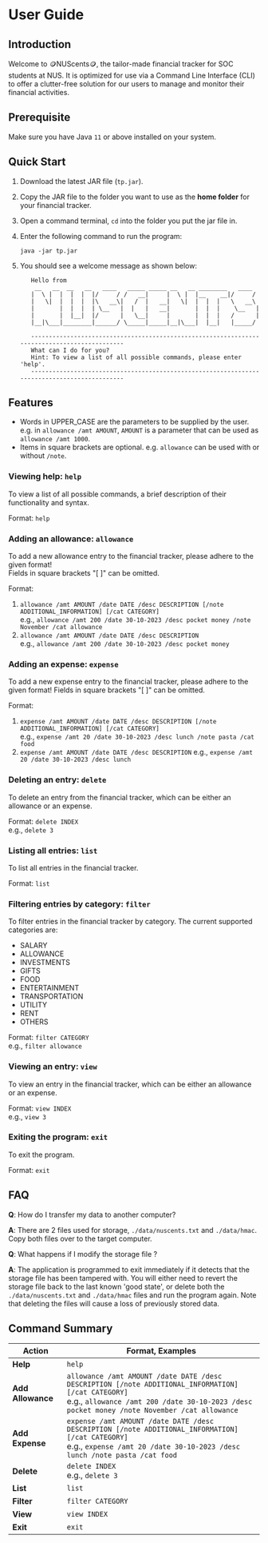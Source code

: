 # User Guide

## Introduction

Welcome to 🪙NUScents🪙, the tailor-made financial tracker for SOC students at
NUS. It is optimized for use via a Command Line Interface (CLI) to offer a clutter-free
solution for our users to manage and monitor their financial activities.

## Prerequisite
Make sure you have Java `11` or above installed on your system.

## Quick Start

1. Download the latest JAR file (`tp.jar`). 
2. Copy the JAR file to the folder you want to use as the **home folder** for your financial tracker.
3. Open a command terminal, `cd` into the folder you put the jar file in.
4. Enter the following command to run the program:

   ```
   java -jar tp.jar
   ```

5. You should see a welcome message as shown below:

   ```
      Hello from
       __   __  __   __   ____   _____ _____ __   __ ________   ____
      |  \ |  |  |  |  |/     / /   __|     |  \ |  |__    __|/     /
      |   \|  |  |  |  |\   __\|   /  |   __|   \|  |  |  |   \   __\
      |       |  |  |  | \__   |  |   |   __|       |  |  |    \__   |
      |       |  |__|  |/      |   \__|     |       |  |  |   /      |
      |__|\___|________|______/ \_____|_____|__|\___|  |__|   |_____/
   
      ---------------------------------------------------------------------------------------------
      What can I do for you?
      Hint: To view a list of all possible commands, please enter 'help'.
      ---------------------------------------------------------------------------------------------
   ```
   
## Features 

- Words in UPPER_CASE are the parameters to be supplied by the user.
e.g. in `allowance /amt AMOUNT`, `AMOUNT` is a parameter that can be used
as `allowance /amt 1000`.
- Items in square brackets are optional.
e.g. `allowance` can be used with or without `/note`.

### Viewing help: `help`
To view a list of all possible commands, a brief description of their
functionality and syntax.

Format: `help`

### Adding an allowance: `allowance`

To add a new allowance entry to the financial tracker, please adhere to the given format!  
Fields in square brackets "[ ]" can be omitted.

Format:  
1) `allowance /amt AMOUNT /date DATE /desc DESCRIPTION [/note ADDITIONAL_INFORMATION] [/cat CATEGORY]`  
e.g., `allowance /amt 200 /date 30-10-2023 /desc pocket money /note November /cat allowance`  
2) `allowance /amt AMOUNT /date DATE /desc DESCRIPTION`  
e.g., `allowance /amt 200 /date 30-10-2023 /desc pocket money`

### Adding an expense: `expense`

To add a new expense entry to the financial tracker, please adhere to the given format!
Fields in square brackets "[ ]" can be omitted.

Format:  
1) `expense /amt AMOUNT /date DATE /desc DESCRIPTION [/note ADDITIONAL_INFORMATION] [/cat CATEGORY]`  
e.g., `expense /amt 20 /date 30-10-2023 /desc lunch /note pasta /cat food`  
2) `expense /amt AMOUNT /date DATE /desc DESCRIPTION`
e.g., `expense /amt 20 /date 30-10-2023 /desc lunch`

### Deleting an entry: `delete`

To delete an entry from the financial tracker, which can be either an allowance or an expense.

Format: `delete INDEX`  
e.g., `delete 3`

### Listing all entries: `list`

To list all entries in the financial tracker.

Format: `list`

### Filtering entries by category: `filter`

To filter entries in the financial tracker by category.
The current supported categories are: 
- SALARY
- ALLOWANCE
- INVESTMENTS
- GIFTS
- FOOD
- ENTERTAINMENT
- TRANSPORTATION
- UTILITY
- RENT
- OTHERS

Format: `filter CATEGORY`  
e.g., `filter allowance`

### Viewing an entry: `view`

To view an entry in the financial tracker, which can be either an allowance or an expense.

Format: `view INDEX`  
e.g., `view 3`

### Exiting the program: `exit`

To exit the program.

Format: `exit`

## FAQ

**Q**: How do I transfer my data to another computer? 

**A**: There are 2 files used for storage, `./data/nuscents.txt` and `./data/hmac`. Copy both files over to the target
computer.

**Q**: What happens if I modify the storage file ?

**A**: The application is programmed to exit immediately if it detects that the storage file has been tampered with. 
You will either need to revert the storage file back to the last known 'good state', or delete both the 
`./data/nuscents.txt` and `./data/hmac` files and run the program again. Note that deleting the files will cause a loss
of previously stored data. 

## Command Summary

| Action            | Format, Examples                                                                                                                                                                                      |
|-------------------|-------------------------------------------------------------------------------------------------------------------------------------------------------------------------------------------------------|
| **Help**          | `help`                                                                                                                                                                                                |
| **Add Allowance** | `allowance /amt AMOUNT /date DATE /desc DESCRIPTION [/note ADDITIONAL_INFORMATION] [/cat CATEGORY]` <br> e.g., `allowance /amt 200 /date 30-10-2023 /desc pocket money /note November /cat allowance` |
| **Add Expense**   | `expense /amt AMOUNT /date DATE /desc DESCRIPTION [/note ADDITIONAL_INFORMATION] [/cat CATEGORY]` <br> e.g., `expense /amt 20 /date 30-10-2023 /desc lunch /note pasta /cat food`                     |
| **Delete**        | `delete INDEX`<br> e.g., `delete 3`                                                                                                                                                                   |
| **List**          | `list`                                                                                                                                                                                                |
| **Filter**        | `filter CATEGORY`                                                                                                                                                                                     |
| **View**          | `view INDEX`                                                                                                                                                                                          |
| **Exit**          | `exit`                                                                                                                                                                                                |
